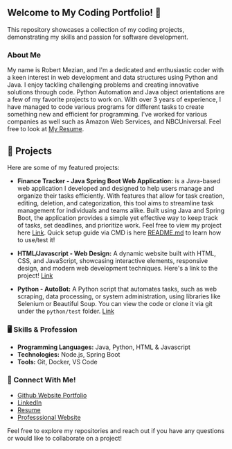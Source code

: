 ## Welcome to My Coding Portfolio! 👋

This repository showcases a collection of my coding projects, demonstrating my skills and passion for software development. 

### About Me

My name is Robert Mezian, and I'm a dedicated and enthusiastic coder with a keen interest in web development and data structures using Python and Java. I enjoy tackling challenging problems and creating innovative solutions through code. Python Automation and Java object orientations are a few of my favorite projects to work on. With over 3 years of experience, I have managed to code various programs for different tasks to create something new and efficient for programming. I've worked for various companies as well such as Amazon Web Services, and NBCUniversal. Feel free to look at [My Resume](https://github.com/user-attachments/files/17630384/2024_ResumeRobertMezian.pdf). 


## 📒 Projects 

Here are some of my featured projects:

*   **Finance Tracker - Java Spring Boot Web Application:** is a Java-based web application I developed and designed to help users manage and organize their tasks efficiently. With features that allow for task creation, editing, deletion, and categorization, this tool aims to streamline task management for individuals and teams alike. Built using Java and Spring Boot, the application provides a simple yet effective way to keep track of tasks, set deadlines, and prioritize work. 
Feel free to view my project here [Link](https://github.com/ramezian1/finance-tracker). 
Quick setup guide via CMD is here [README.md](https://github.com/ramezian1/finance-tracker/blob/main/README.md) to learn how to use/test it!
   
*   **HTML/Javascript - Web Design:** A dynamic website built with HTML, CSS, and JavaScript, showcasing interactive elements, responsive design, and modern web development techniques. 
Here's a link to the project! [Link](html/index.html)
  
*   **Python - AutoBot:** A Python script that automates tasks, such as web scraping, data processing, or system administration, using libraries like Selenium or Beautiful Soup. 
You can view the code or clone it via git under the `python/test` folder. [Link](https://github.com/ramezian1/ramezian1.github.io/tree/main/python)
  

### 🖥️ Skills & Profession 

*   **Programming Languages:** Java, Python, HTML & Javascript
*   **Technologies:** Node.js, Spring Boot
*   **Tools:** Git, Docker, VS Code

### 📝 Connect With Me!

*   [Github Website Portfolio](https://ramezian1.github.io/)
*   [LinkedIn](https://www.linkedin.com/in/robert-mezian/)
*   [Resume](https://github.com/user-attachments/files/17630384/2024_ResumeRobertMezian.pdf)
*   [Professsional Website](https://robertmezian.com/)


Feel free to explore my repositories and reach out if you have any questions or would like to collaborate on a project!
